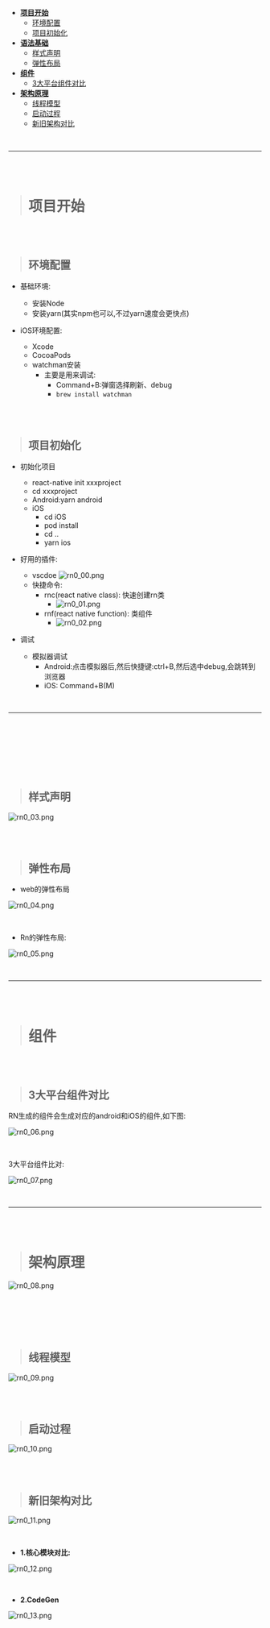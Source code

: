 > 
- [**项目开始**](#项目开始)
	- [环境配置](#环境配置)
	- [项目初始化](#项目初始化)
- [**语法基础**](#语法基础)
	- [样式声明](#样式声明)
	- [弹性布局](#弹性布局)
- [**组件**](#组件)
	- [3大平台组件对比](#3大平台组件对比)
- [**架构原理**](#架构原理)
	- [线程模型](#线程模型)
	- [启动过程](#启动过程)
	- [新旧架构对比](#新旧架构对比)






<br/>

***
<br/><br/>

> <h1 id='项目开始'>项目开始</h1>

<br/><br/>

> <h2 id='环境配置'>环境配置</h2>

- 基础环境:
	- 安装Node
	- 安装yarn(其实npm也可以,不过yarn速度会更快点)

- iOS环境配置:
	- Xcode
	- CocoaPods
	- watchman安装
		- 主要是用来调试:
			- Command+B:弹窗选择刷新、debug
			- `brew install watchman`


<br/><br/>

> <h2 id='项目初始化'>项目初始化</h2>



- 初始化项目
	- react-native init xxxproject
	- cd xxxproject
	- Android:yarn android
	- iOS
		- cd iOS
		- pod install
		- cd ..
		- yarn ios



- 好用的插件:
	- vscdoe
![rn0_00.png](./../Pictures/rn0_00.png)
	- 快捷命令:
		- rnc(react native class): 快速创建rn类
			- ![rn0_01.png](./../Pictures/rn0_01.png)
		- rnf(react native function): 类组件
			- ![rn0_02.png](./../Pictures/rn0_02.png)



- 调试
	- 模拟器调试
		- Android:点击模拟器后,然后快捷键:ctrl+B,然后选中debug,会跳转到浏览器
		- iOS: Command+B(M)




<br/>

***
<br/><br/>

> <h1 id=''></h1>


<br/><br/>

> <h2 id='样式声明'>样式声明</h2>

![rn0_03.png](./../Pictures/rn0_03.png)



<br/><br/>

> <h2 id='弹性布局'>弹性布局</h2>


- web的弹性布局

![rn0_04.png](./../Pictures/rn0_04.png)


<br/>

- Rn的弹性布局:

![rn0_05.png](./../Pictures/rn0_05.png)



<br/>

***
<br/><br/>

> <h1 id='组件'>组件</h1>
 
 
 <br/><br/>
 
 > <h2 id='3大平台组件对比'>3大平台组件对比</h2>
 
 RN生成的组件会生成对应的android和iOS的组件,如下图:
 
![rn0_06.png](./../Pictures/rn0_06.png)



<br/>

3大平台组件比对:

![rn0_07.png](./../Pictures/rn0_07.png)





<br/>

***
<br/><br/>

> <h1 id='架构原理'>架构原理</h1>


![rn0_08.png](./../Pictures/rn0_08.png)



<br/>


<br/><br/>

># <h2 id='线程模型'>**线程模型**</h2>




![rn0_09.png](./../Pictures/rn0_09.png)





<br/><br/>

> <h2 id='启动过程'>启动过程</h2>

![rn0_10.png](./../Pictures/rn0_10.png)



<br/><br/>

> <h2 id='新旧架构对比'>新旧架构对比</h2>

![rn0_11.png](./../Pictures/rn0_11.png)


<br/>

- **1.核心模块对比:**

![rn0_12.png](./../Pictures/rn0_12.png)


<br/>

- **2.CodeGen**

![rn0_13.png](./../Pictures/rn0_13.png)


<br/>

<br/>


<br/>













